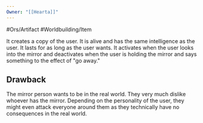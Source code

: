 ```yaml
---
Owner: "[[Hearta]]"
---
```

#Ors/Artifact #Worldbuilding/Item 

It creates a copy of the user. It is alive and has the same intelligence as the user. It lasts for as long as the user wants. It activates when the user looks into the mirror and deactivates when the user is holding the mirror and says something to the effect of "go away."
## Drawback 

The mirror person wants to be in the real world. They very much dislike whoever has the mirror. Depending on the personality of the user, they might even attack everyone around them as they technically have no consequences in the real world. 